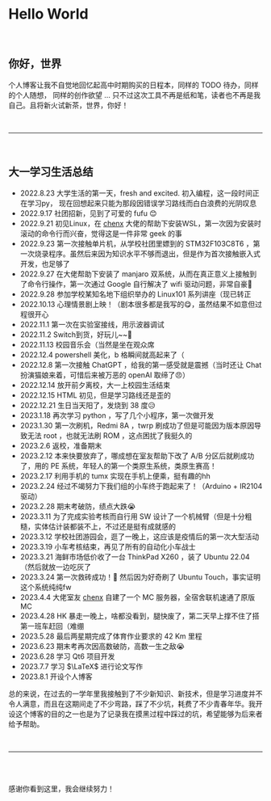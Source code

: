 # Hello World


<!--more-->
<br>

## 你好，世界
个人博客让我不自觉地回忆起高中时期购买的日程本，同样的 TODO 待办，同样的个人随想，
同样的创作欲望 $\ldots$ 只不过这次工具不再是纸和笔，读者也不再是我自己。且将新火试新茶，世界，你好！

<br>

******

<br>



## 大一学习生活总结

- 2022.8.23  大学生活的第一天，fresh and excited. 初入编程，这一段时间正在学习py，
  现在回想起来只能为那段因错误学习路线而白白浪费的光阴叹息
- 2022.9.17 社团招新，见到了可爱的 fufu 😊
- 2022.9.21 初见Linux，在 [chenx](https://github.com/chenxijun) 大佬的帮助下安装WSL，第一次因为安装时滚动的命令行而兴奋，觉得这是一件非常 geek 的事
- 2022.9.23 第一次接触单片机，从学校社团里嫖到的 STM32F103C8T6 ，第一次烧录程序。虽然后来因为知识水平不够而退出，但是作为首次接触嵌入式开发，也足够了
- 2022.9.27 在大佬帮助下安装了 manjaro 双系统，从而在真正意义上接触到了命令行操作，第一次通过 Google 自行解决了 wifi 驱动问题，非常自豪🥰
- 2022.9.28 参加学校某知名地下组织举办的 Linux101 系列讲座（现已转正
- 2022.10.13 心理情景剧上映！（剧本很多都是我写的😋，虽然结果不如意但过程很开心
- 2022.11.1 第一次在实验室接线，用示波器调试
- 2022.11.2 Switch到货，好玩儿~~🤗
- 2022.11.13 校园音乐会（当然是坐在观众席
- 2022.12.4 powershell 美化，b 格瞬间就高起来了（
- 2022.12.8 第一次接触 ChatGPT ，给我的第一感受就是震撼（当时还让 Chat 扮演猫娘来着，可惜后来被万恶的 openAI 取缔了😠）
- 2022.12.14 放开前夕离校，大一上校园生活结束
- 2022.12.15 HTML 初见，但是学习路线还是歪的
- 2022.12.21 生日当天阳了，发烧到 38 度😥
- 2023.1.18 再次学习 python ，写了几个小程序，第一次做开发
- 2023.1.30 第一次刷机，Redmi 8A ，twrp 刷成功了但是可能因为版本原因导致无法 root ，也就无法刷 ROM ，这点困扰了我挺久的
- 2023.2.6 返校，准备期末
- 2023.2.12 本来快要放弃了，哪成想在室友帮助下改了 A/B 分区后就刷成功了，用的 PE 系统，年轻人的第一个类原生系统，类原生赛高！
- 2023.2.17 利用手机的 tumx 实现在手机上便乘，挺有趣的hh
- 2023.2.24 经过不竭努力下我们组的小车终于跑起来了！（Arduino + IR2104驱动）
- 2023.2.28 期末考破防，绩点大跌😭
- 2023.3.11 为了完成实验考核而自行用 SW 设计了一个机械臂（但是十分粗糙，实体估计装都装不上，不过还是挺有成就感的
- 2023.3.12 学校社团游园会，逛了一晚上，这应该是疫情后的第一次大型活动
- 2023.3.19 小车考核结束，再见了所有的自动化小车战士
- 2023.3.21 海鲜市场低价收了一台 ThinkPad X260 ，装了 Ubuntu 22.04（然后就放一边吃灰了
- 2023.3.24 第一次救砖成功！🎉 然后因为好奇刷了 Ubuntu Touch，事实证明这个系统纯纯fw
- 2023.4.4 大佬室友 [chenx](https://github.com/chenxijun) 自建了一个 MC 服务器，全宿舍联机速通了原版 MC
- 2023.4.28 HK 暴走一晚上，啥都没看到，腿快废了，第二天早上撑不住了搭第一班车赶回（难绷
- 2023.5.28 最后两星期完成了体育作业要求的 42 Km 里程
- 2023.6.23 期末考再次因高数破防，高数一生之敌😭
- 2023.6.28 学习 Qt6 项目开发
- 2023.7.7 学习 $\LaTeX$ 进行论文写作
- 2023.8.1 开设个人博客

总的来说，在过去的一学年里我接触到了不少新知识、新技术，但是学习进度并不令人满意，而且在这期间走了不少弯路，踩了不少坑，耗费了不少青春年华。我开设这个博客的目的之一也是为了记录我在摸黑过程中踩过的坑，希望能够为后来者给予帮助。

<br>

******

<br>



<br>

感谢你看到这里，我会继续努力！
